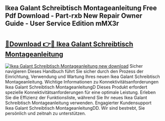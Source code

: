 ## Ikea Galant Schreibtisch Montageanleitung Free Pdf Download - Part-rxb New Repair Owner Guide - User Service Edition mMX3r

# <h2><a href="http://df7v39.blite.top/?on=Ikea+Galant+Schreibtisch+Montageanleitung">🔗Download 👉🔴 Ikea Galant Schreibtisch Montageanleitung</a></h2>

[![Ikea Galant Schreibtisch Montageanleitung new download](https://i.imgur.com/lujVjoI.png)](http://df7v39.blite.top/?on=Ikea+Galant+Schreibtisch+Montageanleitung)
Sicher navigieren Dieses Handbuch führt Sie sicher durch den Prozess der Einrichtung, Verwendung und Wartung Ihres neuen Ikea Galant Schreibtisch Montageanleitung. Wichtige Informationen zu Konnektivitätsanforderungen Ikea Galant Schreibtisch MontageanleitungD Dieses Produkt erfordert spezielle Konnektivitätsanforderungen für eine optimale Leistung. Erleben Sie die Effizienz der Funktionsliste, während Sie Ihr neues Ikea Galant Schreibtisch Montageanleitung verwenden. Engagierter Kundensupport Ikea Galant Schreibtisch MontageanleitungDD. Wir sind bestrebt, Sie persönlich und zeitnah zu unterstützen.
